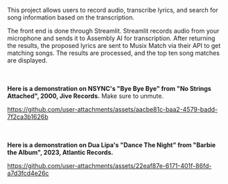 This project allows users to record audio, transcribe lyrics, and search for song information based on the transcription. 

The front end is done through Streamlit. Streamlit records audio from your microphone and sends it to Assembly AI for transcription. After returning the results, the proposed lyrics are sent to Musix Match via their API to get matching songs. The results are processed, and the top ten song matches are displayed.

<br><br>
**Here is a demonstration on NSYNC's "Bye Bye Bye" from "No Strings Attached", 2000, Jive Records.**  Make sure to unmute.

https://github.com/user-attachments/assets/aacbe81c-baa2-4579-badd-7f2ca3b1626b

<br><br>
**Here is a demonstration on Dua Lipa's "Dance The Night" from "Barbie the Album", 2023, Atlantic Records.**

https://github.com/user-attachments/assets/22eaf87e-6171-401f-86fd-a7d3fcd4e26c

